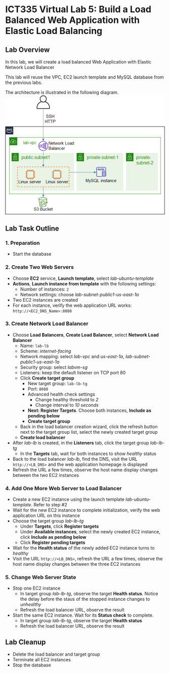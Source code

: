 # ICT335 Virtual Lab 5: Build a Load Balanced Web Application with Elastic Load Balancing

## Lab Overview
In this lab, we will create a load balanced Web Application with Elastic Network Load Balancer

This lab will reuse the VPC, EC2 launch template and MySQL database from the previous labs.

The architecture is illustrated in the following diagram.  
![](images/Lab5-Arch.png)

## Lab Task Outline
### 1. Preparation
- Start the database

### 2. Create Two Web Servers
- Choose __EC2__ service, __Launch template__, select *lab-ubuntu-template*
- __Actions__, __Launch instance from template__ with the following settings:
  - Number of instances: `2`
  - Network settings: choose *lab-subnet-public1-us-east-1a*
- Two EC2 instances are created
- For each instance, verify the web application URL works: `http://<EC2_DNS_Name>:8080`

### 3. Create Network Load Balancer
- Choose __Load Balancers__, __Create Load Balancer__, select __Network Load Balancer__
  - Name: `lab-lb`
  - Scheme: *internet-facing*
  - Network mapping: select *lab-vpc* and *us-east-1a*, *lab-subnet-public1-us-east-1a*
  - Security group: select *labvm-sg*
  - Listeners: keep the default listener on TCP port 80
  - Click __Create target group__
    - New target group: `lab-lb-tg`
    - Port: `8080`
    - Advanced health check settings
      - Change healthy threshold to *2*
      - Change interval to *10 seconds*
    - __Next: Register Targets__. Choose both instances, __Include as pending below__
    - __Create target group__
  - Back in the load balancer creation wizard, click the refresh button next to the target group list, select the newly created target group
  - __Create load balancer__
- After *lab-lb* is created, in the __Listeners__ tab, click the target group *lab-lb-tg*
  - In the __Targets__ tab, wait for both instances to show *healthy* status
- Back to the load balancer *lab-lb*, find the DNS, visit the URL `http://<LB_DNS>` and the web application homepage is displayed
- Refresh the URL a few times, observe the host name display changes between the two EC2 instances

### 4. Add One More Web Server to Load Balancer
- Create a new EC2 instance using the launch template *lab-ubuntu-template*. Refer to step #2
- Wait for the new EC2 instance to complete initialization, verify the web application URL on this instance
- Choose the target group *lab-lb-tg*
  - Under __Targets__, click __Register targets__
  - Under __Available instances__, select the newly created EC2 instance, click __Include as pending below__
  - Click __Register pending targets__
- Wait for the __Health status__ of the newly added EC2 instance turns to *healthy*
- Visit the URL `http://<LB_DNS>`, refresh the URL a few times, observe the host name display changes between the three EC2 instances

### 5. Change Web Server State
- Stop one EC2 instance
  - In target group *lab-lb-tg*, observe the target __Health status__. Notice the delay before the staus of the stopped instance changes to *unhealthy*
  - Refresh the load balancer URL, observe the result
- Start the same EC2 instance. Wait for its __Status check__ to complete.
  - In target group *lab-lb-tg*, observe the target __Health status__
  - Refresh the load balancer URL, observe the result

## Lab Cleanup
- Delete the load balancer and target group
- Terminate all EC2 instances
- Stop the database
